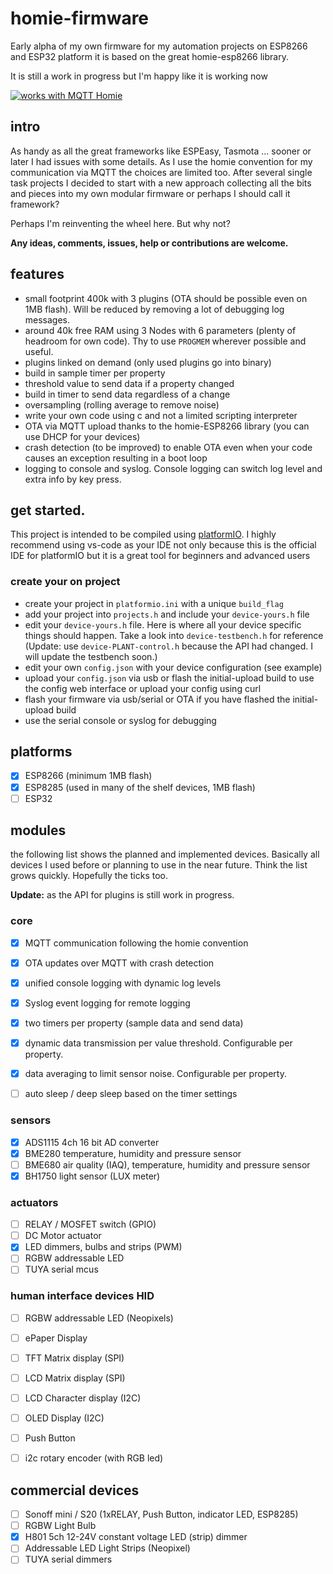 # homie-firmware

Early alpha of my own firmware for my automation projects on ESP8266 and ESP32 platform
it is based on the great homie-esp8266 library.

It is still a work in progress but I'm happy like it is working now

<a href="https://homieiot.github.io/">
  <img src="https://homieiot.github.io/img/works-with-homie.png" alt="works with MQTT Homie">
</a>

## intro

As handy as all the great frameworks like ESPEasy, Tasmota ... sooner or later I had issues with some details. As I use the homie convention for my communication via MQTT the choices are limited too. After several single task projects I decided to start with a new approach collecting all the bits and pieces into my own modular firmware or perhaps I should call it framework?

Perhaps I'm reinventing the wheel here. But why not?

**Any ideas, comments, issues, help or contributions are welcome.**

## features

- small footprint 400k with 3 plugins (OTA should be possible even on 1MB flash). Will be reduced by removing a lot of debugging log messages.
- around 40k free RAM using 3 Nodes with 6 parameters (plenty of headroom for own code). Thy to use `PROGMEM` wherever possible and useful.
- plugins linked on demand (only used plugins go into binary)
- build in sample timer per property
- threshold value to send data if a property changed
- build in timer to send data regardless of a change
- oversampling (rolling average to remove noise)
- write your own code using c and not a limited scripting interpreter
- OTA via MQTT upload thanks to the homie-ESP8266 library (you can use DHCP for your devices)
- crash detection (to be improved) to enable OTA even when your code causes an exception resulting in a boot loop
- logging to console and syslog. Console logging can switch log level and extra info by key press. 

## get started.

This project is intended to be compiled using [platformIO](https://platformio.org/). I highly recommend using vs-code as your IDE not only because this is the official IDE for platformIO but it is a great tool for beginners and advanced users

### create your on project

- create your project in `platformio.ini` with a unique `build_flag`
- add your project into `projects.h` and include your `device-yours.h` file
- edit your `device-yours.h` file. Here is where all your device specific things should happen. Take a look into `device-testbench.h` for reference (Update: use `device-PLANT-control.h` because the API had changed. I will update the testbench soon.)
- edit your own `config.json` with your device configuration (see example)
- upload your `config.json` via usb or flash the initial-upload build to use the config web interface or upload your config using curl
- flash your firmware via usb/serial or OTA if you have flashed the initial-upload build
- use the serial console or syslog for debugging

## platforms

- [X] ESP8266 (minimum 1MB flash)
- [X] ESP8285 (used in many of the shelf devices, 1MB flash)
- [ ] ESP32

## modules

the following list shows the planned and implemented devices. Basically all devices I used before or planning to use in the near future. Think the list grows quickly. Hopefully the ticks too. 

**Update:** as the API for plugins is still work in progress.

### core

- [X] MQTT communication following the homie convention
- [X] OTA updates over MQTT with crash detection
- [X] unified console logging with dynamic log levels
- [X] Syslog event logging for remote logging
- [X] two timers per property (sample data and send data)
- [X] dynamic data transmission per value threshold. Configurable per property.
- [X] data averaging to limit sensor noise. Configurable per property.
- [ ] auto sleep / deep sleep based on the timer settings


### sensors

- [X] ADS1115 4ch 16 bit AD converter
- [X] BME280 temperature, humidity and pressure sensor
- [ ] BME680 air quality (IAQ), temperature, humidity and pressure sensor
- [X] BH1750 light sensor (LUX meter)

### actuators

- [ ] RELAY / MOSFET switch (GPIO)
- [ ] DC Motor actuator
- [X] LED dimmers, bulbs and strips (PWM)
- [ ] RGBW addressable LED
- [ ] TUYA serial mcus

### human interface devices HID

- [ ] RGBW addressable LED (Neopixels)
- [ ] ePaper Display
- [ ] TFT Matrix display (SPI)
- [ ] LCD Matrix display (SPI)
- [ ] LCD Character display (I2C)
- [ ] OLED Display (I2C)


- [ ] Push Button
- [ ] i2c rotary encoder (with RGB led)

## commercial devices

- [ ] Sonoff mini / S20 (1xRELAY, Push Button, indicator LED, ESP8285)
- [ ] RGBW Light Bulb
- [X] H801 5ch 12-24V constant voltage LED (strip) dimmer
- [ ] Addressable LED Light Strips (Neopixel)
- [ ] TUYA serial dimmers